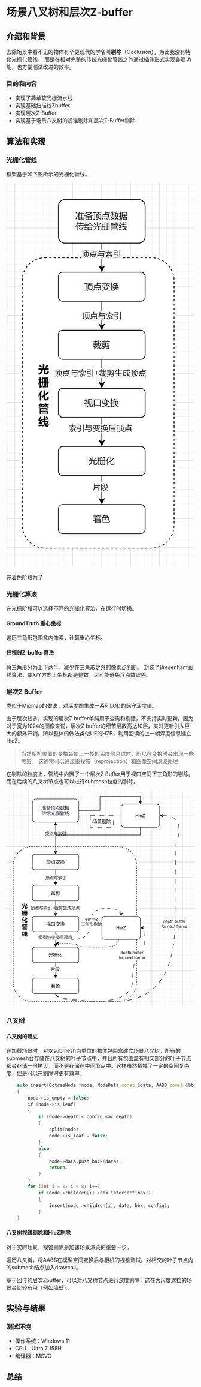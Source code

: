 # 场景八叉树和层次Z-buffer

## 介绍和背景

去除场景中看不见的物体有个更现代的学名叫**剔除**（Occlusion），为此我没有特化光栅化管线，
而是在相对完整的传统光栅化管线之外通过插件形式实现各项功能，也方便测试改进的效率。

### 目的和内容

- 实现了简单软光栅流水线
- 实现基础扫描线Zbuffer
- 实现层次Z-Buffer
- 实现基于场景八叉树的视锥剔除和层次Z-Buffer剔除

## 算法和实现

### 光栅化管线

框架基于如下图所示的光栅化管线。

![Rasterization](imgs/raster_pipeline.png)

在着色阶段为了

### 光栅化算法

在光栅阶段可以选择不同的光栅化算法，在运行时切换。

#### GroundTruth 重心坐标

遍历三角形包围盒内像素，计算重心坐标。

#### 扫描线Z-buffer算法

将三角形分为上下两半，减少在三角形之外的像素点判断。
封装了Bresenham画线算法，使X/Y方向上坐标都是整数，尽可能避免浮点数误差。

### 层次Z Buffer

类似于Mipmap的做法，对深度图生成一系列LOD的保守深度值。

由于层次较多，实现的层次Z buffer单纯用于查询和剔除，不支持实时更新。因为对于宽为1024的图像来说，层次Z buffer的细节层数高达10层，实时更新引入巨大的额外开销。所以整体的做法类似UE的HZB，利用回读的上一帧深度信息建立HieZ。

> 当然相机位置的变换会使上一帧的深度信息过时，所以在变换时会出现一些黑影。
> 这通常可以通过重投影（reprojection）和图像空间滤波处理

在剔除的粒度上，管线中内置了一个层次Z Buffer用于视口空间下三角形的剔除。而在后续的八叉树节点也可以进行submesh粒度的剔除。

![hiez](imgs/hiez.png)

### 八叉树

#### 八叉树的建立

在加载场景时，对以submesh为单位的物体包围盒建立场景八叉树，所有的submesh会存储在八叉树的叶子节点中，并且所有包围盒有相交部分的叶子节点都会存储一份拷贝，而不是存储在中间节点中。这样虽然牺牲了一定的空间复杂度，但是可以在剔除时更有效率。

```c++
    auto insert(OctreeNode *node, NodeData const &data, AABB const &bbx, OctreeConfig const &config) -> void
    {
        node->is_empty = false;
        if (node->is_leaf)
        {
            if (node->depth < config.max_depth)
            {
                split(node);
                node->is_leaf = false;
            }
            else
            {
                node->data.push_back(data);
                return;
            }
        }
        for (int i = 0; i < 8; i++)
            if (node->children[i]->bbx.intersect(bbx))
            {
                insert(node->children[i], data, bbx, config);
            }
    }
```

#### 八叉树视锥剔除和HieZ剔除

对于实时场景，视锥剔除是加速场景渲染的重要一步。

遍历八叉树，将AABB在模型空间变换后与相机的视锥测试。对相交的叶子节点内的submesh结点加入drawcall。

基于回传的层次Zbuffer，可以对八叉树节点进行深度剔除，这在大尺度遮挡的场景会比较有用（例如墙壁）。


## 实验与结果

### 测试环境

- 操作系统：Windows 11
- CPU：Ultra 7 155H
- 编译器：MSVC

## 总结

